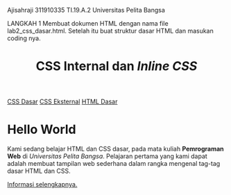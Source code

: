Ajisahraji
311910335
TI.19.A.2
Universitas Pelita Bangsa

LANGKAH 1
Membuat dokumen HTML dengan nama file lab2_css_dasar.html. Setelah itu buat struktur dasar HTML dan masukan coding nya.

<!DOCTYPE html>
<html lang="en">
<head>
  <meta charset="UTF-8">
  <meta name="viewport" content="width=device-width, initial-scale=1.0">
  <title>CSS Dasar</title>
</head>
<body>
  <header>
      <h1>CSS Internal dan <i>Inline CSS</i></h1>
  </header>
  <nav>
      <a href="lab2_css_dasar.html">CSS Dasar</a>
      <a href="lab2_css_eksternal.html">CSS Eksternal</a>
      <a href="lab1_tag_dasar.html">HTML Dasar</a>
 </nav>
 <!-- CSS ID Selector -->
 <div id="intro">
      <h1>Hello World</h1>
      <p>Kami sedang belajar HTML dan CSS dasar, pada mata kuliah <b>Pemrograman
Web</b> di <i>Universitas Pelita Bangsa</i>. Pelajaran pertama yang kami dapat
adalah membuat tampilan web sederhana dalam rangka mengenal tag-tag dasar HTML
dan CSS.</p>
      <!-- CSS Class Selector -->
      <a class="button btn-primary" href="#intro">Informasi selengkapnya.</a>
  </div>
</body>
</html>


